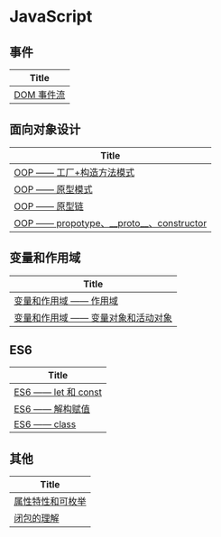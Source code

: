 # JavaScript


## 事件
| Title       	 	|
| ----------------- |
| [DOM 事件流](https://github.com/Txll/JavaScript/issues/1)|

## 面向对象设计
| Title				|
| ----------------- |
| [OOP —— 工厂+构造方法模式](https://github.com/Txll/JavaScript/issues/2) |
| [OOP —— 原型模式](https://github.com/Txll/JavaScript/issues/3) |
| [OOP —— 原型链](https://github.com/Txll/JavaScript/issues/5) |  
| [OOP —— propotype、\_\_proto\_\_、constructor](https://github.com/Txll/JavaScript/issues/11) |  

## 变量和作用域
| Title |
| ------|
| [变量和作用域 —— 作用域](https://github.com/Txll/JavaScript/issues/6) |
| [变量和作用域 —— 变量对象和活动对象](https://github.com/Txll/JavaScript/issues/7) |  

## ES6
| Title |
| ------ |
| [ES6 —— let 和 const](https://github.com/Txll/JavaScript/issues/9)
| [ES6 —— 解构赋值](https://github.com/Txll/JavaScript/issues/12)|
| [ES6 —— class](https://github.com/Txll/JavaScript/issues/13)|  

## 其他
| Title |
| ----- |
| [属性特性和可枚举](https://github.com/Txll/JavaScript/issues/14) |
| [闭包的理解](https://github.com/Txll/js-learning/issues/15)|